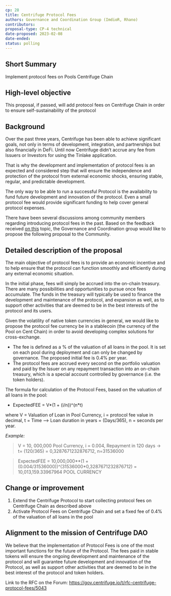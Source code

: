 ```yaml
---
cp: 28
title: Centrifuge Protocol Fees 
authors: Governance and Coordination Group (ImdioR, Rhano)
contributors:
proposal-type: CP-4 technical
date-proposed: 2023-02-08
date-ended: 
status: polling
---
```


## Short Summary
Implement protocol fees on Pools Centrifuge Chain

## High-level objective
This proposal, if passed, will add protocol fees on Centrifuge Chain in order to ensure self-sustainability of the protocol

## Background
Over the past three years, Centrifuge has been able to achieve significant goals, not only in terms of development, integration, and partnerships but also financially in DeFi. Until now Centrifuge didn’t accrue any fee from Issuers or Investors for using the Tinlake application.

That is why the development and implementation of protocol fees is an expected and considered step that will ensure the independence and protection of the protocol from external economic shocks, ensuring stable, regular, and predictable development.

The only way to be able to run a successful Protocol is the availability to fund future development and innovation of the protocol. Even a small protocol fee would provide significant funding to help cover general protocol expenses. 

There have been several discussions among community members regarding introducing protocol fees in the past. Based on the feedback received [on this](https://gov.centrifuge.io/t/centrifuge-protocol-fees/4840) topic, the Governance and Coordination group would like to propose the following proposal to the Community.

## Detailed description of the proposal
The main objective of protocol fees is to provide an economic incentive and to help ensure that the protocol can function smoothly and efficiently during any external economic situation.

In the initial phase, fees will simply be accrued into the on-chain treasury. There are many possibilities and opportunities to pursue once fees accumulate.
The funds in the treasury will typically be used to finance the development and maintenance of the protocol, and expansion as well, as to support other activities that are deemed to be in the best interests of the protocol and its users.

Given the volatility of native token currencies in general, we would like to propose the protocol fee currency be in a stablecoin (the currency of the Pool on Cent Chain) in order to avoid developing complex solutions for cross-exchange.

- The fee is defined as a % of the valuation of all loans in the pool. It is set on each pool during deployment and can only be changed by governance. The proposed initial fee is 0.4% per year.
- The protocol fees are accrued every second on the portfolio valuation and paid by the Issuer on any repayment transaction into an on-chain treasury, which is a special account controlled by governance (i.e. the token holders). 

The formula for calculation of the Protocol Fees, based on the valuation of all loans in the pool:

- ExpectedFEE = V*(1 + (i/n))^(n*t)

where V = Valuation of Loan in Pool Currency, i = protocol fee value in decimal, t = Time --> Loan duration in years = (Days/365), n = seconds per year.

*Example:*

>  V = 10, 000,000 Pool Currency, i = 0.004, Repayment in 120 days → t= (120/365) = 0,3287671232876712, n=31536000

>  ExpectedFEE = 10,000,000**(1 + (0.004/31536000))^(31536000*0,3287671232876712) = 10,013,159.33967964 POOL CURRENCY

## Change or improvement
1. Extend the Centrifuge Protocol to start collecting protocol fees on Centrifuge Chain as described above
2. Activate Protocol Fees on Centrifuge Chain and set a fixed fee of 0.4% of the valuation of all loans in the pool

## Alignment to the mission of Centrifuge DAO
We believe that the implementation of Protocol Fees is one of the most important functions for the future of the Protocol.
The fees paid in stable tokens will ensure the ongoing development and maintenance of the protocol and will guarantee future development and innovation of the Protocol, as well as support other activities that are deemed to be in the best interest of the protocol and token holders.


Link to the RFC on the Forum: https://gov.centrifuge.io/t/rfc-centrifuge-protocol-fees/5043
